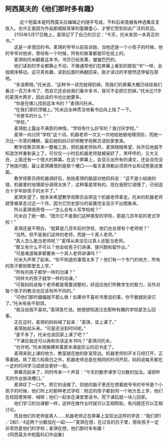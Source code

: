 ## 阿西莫夫的《他们那时多有趣》

　
　　这个短篇本是阿西莫夫应编辑之约随手写成，不料后来竟被各种选集反复收入。也许正是因为作品那细腻真挚的童趣童心，才使它受到如此广泛的欢迎。
<br>　　2155年5月17日晚上，麦琪记下了自己的日记：“今天，托米发现一本真正的书。”
<br>　　这是一本很旧的书。麦琪的爷爷以前告诉她，当他还是一个小孩子的时候，他的爷爷对他讲，曾经有一个时候，所有的故事都是印在纸上的。
<br>　　麦琪和托米翻着这本书，书页已经发黄，皱皱巴巴的。
<br>　　他们读到的字全都静止不动，不像通常他们在屏幕上看到的那些“书”一样，会按顺序移动。这可真有趣，读到后面时再翻回来，刚才读过的字居然还停留在原地。
<br>　　“多浪费呀。”托米说，“这种书一读完就得扔掉。而我们的屏幕大概已经给我们看过一百万本书了，而且它还会给我们看许多书，我可不会把它扔掉。”托米比11岁的麦琪大两岁，因此读的书也比她要多。
<br>　　“你是在哪儿找到这本书的？”麦琪问托米。
<br>　　“在我们家的顶楼上。”托米边全神贯注地看书边向上指了一下。
<br>　　“书里写的什么？”
<br>　　“学校。”
<br>　　麦琪脸上露出不满意的神情。“学校有什么好写的？我讨厌学校。”
<br>　　麦琪一向讨厌“学校”这个词。机器老师一次又一次地给她做地理测验，而她一次比一次答的糟糕，最后她妈妈只好把教学视察员请到家里来。
<br>　　教学视察员带来一整箱工具，把机器老师拆开。麦琪暗暗希望，拆开后他就不知道怎样重新装上了。可仅仅一小时后机器老师就被装好了，黑呼呼的，又大又丑，上面还有一个很大的屏幕。在这个屏幕上，会显示出所有的课文，还会没完没了地提问题。最让麦琪痛恨的是那个槽口——每天麦琪都必须把作业和试卷塞进里面。
<br>　　教学视察员把机器调好后，拍拍麦琪的脑袋对她妈妈说：“这不是小姑娘的错，机器里的地理部分调得太快了，这种事是常有的。现在我把它调慢了，已经适合十岁年龄孩子的水平了。”
<br>　　麦琪失望了，她本来希望教学视察员会把这个机器老师拿走。托米的机器老师就曾被拿走过近一个月，因为它历史部分的装置完全显示不出图象来。
<br>　　所以麦琪很奇怪——“怎么会有人写学校呢？”
<br>　　托米白了她一眼，“因为它不是我们这种类型的学校，那是几百年前的老式学校！”
<br>　　麦琪还是不明白。“就算是几百年前的学校，他们也总得有个老师吧？”
<br>　　“当然。但不是我们这样的老师，而是一个真人老师。”
<br>　　“真人怎么能当老师呢？”麦琪从来没见过真人还能当老师。
<br>　　“那又有什么不可以？他会给孩子们讲课、提问题和留作业。”
<br>　　“可是难道每家都要来一个真人老师讲课吗？”
<br>　　托米大声笑了起来。“你不知道的事情太多了！他们有一个专门的地方，所有的孩子都到那里去上学。”
<br>　　“所有的孩子都学一样的功课？”
<br>　　“同样大的孩子就学一样的功课。”
<br>　　“可我妈妈说每个老师都是需要调整的，好适应他们所教学生的智力，另外对每个孩子的教法也应该有所不同的。”
<br>　　“可他们那时偏偏就不那么做！如果你不喜欢书里说的事，你干脆就别读它了。”托米有些不耐烦。
<br>　　“我没说我不喜欢。”麦琪急忙说。她很想知道过去那种有趣的学校是怎么回事。
<br>　　正在这时，麦琪的妈妈喊了起来：“麦琪，该上课了。”
<br>　　麦琪抬起头来。“可是还没到时间呢。”
<br>　　“差不多了。托米也该回家上课了吧？”
<br>　　“下课后我还可以再和你读这本书吗？”麦琪问托米。
<br>　　“也许吧。”托米用胳膊夹着那本满是灰尘的旧书走了。
<br>　　麦琪来到上课的地方，教室就在她的卧室旁边。机器老师的开关已经打开，正等着她。除了周六和周日之外，机器老师总是在相同的时间开启，妈妈说每天都在一定的时间学习成绩会更好一些。
<br>　　屏幕亮起来了，同时传来一个声音：“今天的数学课学习分数的加法。请把昨天的作业放进槽口。”
<br>　　麦琪叹了一口气，照它的话做了。但她的脑子里还在想着她爷爷的爷爷是个小孩子的时候，他们所上的那种老式学校：附近的孩子都到同一个地方去上学，他们在校园里笑呀、喊呀；他们一起坐在课堂里读书，而下课后就一块儿回家。
<br>　　他们学习的功课都一样，这样在做作业时就可以互相帮助，有问题还可以互相讨论。
<br>　　而且他们的老师是真人……机器老师正在屏幕上显现出这样的字迹：“我们把1／2和1／4这两个分数加在一起——”麦琪在想，在过去的日子里，那些孩子一定非常热爱他们的学校；麦琪在想，他们那时多有趣！ 
<br>《阿西莫夫中短篇科幻作品集》 
<br>